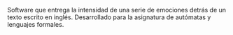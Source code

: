 Software que entrega la intensidad de una serie de emociones detrás de un texto escrito en inglés. Desarrollado para la asignatura de autómatas y lenguajes formales.
